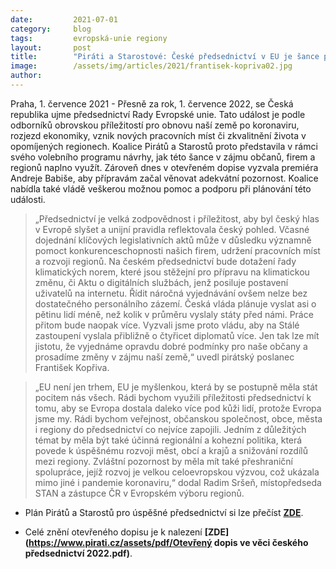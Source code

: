 ```yaml
---
date:         2021-07-01
category:     blog
tags:         evropská-unie regiony
layout:       post
title:        "Piráti a Starostové: České předsednictví v EU je šance pro naše firmy, pracovní místa i regiony. Vláda v přípravě selhává, nabízíme pomoc s plánováním"
image:        /assets/img/articles/2021/frantisek-kopriva02.jpg
author:       
---
```


Praha, 1. července 2021 - Přesně za rok, 1. července 2022, se Česká republika ujme předsednictví Rady Evropské unie. Tato událost je podle odborníků obrovskou příležitostí pro obnovu naší země po koronaviru, rozjezd ekonomiky, vznik nových pracovních míst či zkvalitnění života v opomíjených regionech. Koalice Pirátů a Starostů proto představila v rámci svého volebního programu návrhy, jak této šance v zájmu občanů, firem a regionů naplno využít. Zároveň dnes v otevřeném dopise vyzvala premiéra Andreje Babiše, aby přípravám začal věnovat adekvátní pozornost. Koalice nabídla také vládě veškerou možnou pomoc a podporu při plánování této události.

> „Předsednictví je velká zodpovědnost i příležitost, aby byl český hlas v Evropě slyšet a unijní pravidla reflektovala český pohled. Včasné dojednání klíčových legislativních aktů může v důsledku významně pomoct konkurenceschopnosti našich firem, udržení pracovních míst a rozvoji regionů. Na českém předsednictví bude dotažení řady klimatických norem, které jsou stěžejní pro přípravu na klimatickou změnu, či Aktu o digitálních službách, jenž posiluje postavení uživatelů na internetu. Řídit náročná vyjednávání ovšem nelze bez dostatečného personálního zázemí. Česká vláda plánuje vyslat asi o pětinu lidí méně, než kolik v průměru vyslaly státy před námi. Práce přitom bude naopak více. Vyzvali jsme proto vládu, aby na Stálé zastoupení vyslala přibližně o čtyřicet diplomatů více. Jen tak lze mít jistotu, že vyjednáme opravdu dobré podmínky pro naše občany a prosadíme změny v zájmu naší země,“ uvedl pirátský poslanec František Kopřiva.

> „EU není jen trhem, EU je myšlenkou, která by se postupně měla stát pocitem nás všech. Rádi bychom využili příležitosti předsednictví k tomu, aby se Evropa dostala daleko více pod kůži lidí, protože Evropa jsme my. Rádi bychom veřejnost, občanskou společnost, obce, města i regiony do předsednictví co nejvíce zapojili. Jedním z důležitých témat by měla být také účinná regionální a kohezní politika, která povede k úspěšnému rozvoji měst, obcí a krajů a snižování rozdílů mezi regiony. Zvláštní pozornost by měla mít také přeshraniční spolupráce, jejíž rozvoj je velkou celoevropskou výzvou, což ukázala mimo jiné i pandemie koronaviru,“ dodal Radim Sršeň, místopředseda STAN a zástupce ČR v Evropském výboru regionů. 

* Plán Pirátů a Starostů pro úspěšné předsednictví si lze přečíst **[ZDE](https://www.piratiastarostove.cz/program/uspesne-predsednictvi-v-rade-eu/)**. 

* Celé znění otevřeného dopisu je k nalezení **[ZDE](https://www.pirati.cz/assets/pdf/Otevřený dopis ve věci českého předsednictví 2022.pdf)**.
